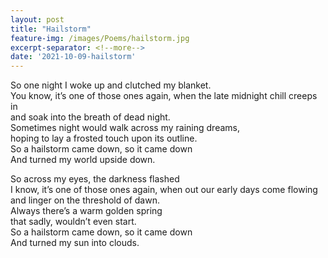 ```yaml
---
layout: post
title: "Hailstorm"
feature-img: /images/Poems/hailstorm.jpg
excerpt-separator: <!--more-->
date: '2021-10-09-hailstorm'
---
```

So one night I woke up and clutched my blanket.  
You know, it’s one of those ones again, when the late midnight chill creeps in  
and soak into the breath of dead night.  
Sometimes night would walk across my raining dreams,  
hoping to lay a frosted touch upon its outline.  
So a hailstorm came down, so it came down  
And turned my world upside down.  

So across my eyes, the darkness flashed  
I know, it’s one of those ones again, when out our early days come flowing  
and linger on the threshold of dawn.  
Always there’s a warm golden spring  
that sadly, wouldn’t even start.  
So a hailstorm came down, so it came down  
And turned my sun into clouds.  

